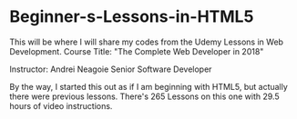 # Beginner-s-Lessons-in-HTML5
This will be where I will share my codes from the Udemy Lessons in Web Development. Course Title: "The Complete Web Developer in 2018" 

Instructor: Andrei Neagoie
Senior Software Developer

By the way, I started this out as if I am beginning with HTML5, but actually there were previous lessons. There's 265 Lessons on this one with 29.5 hours of video instructions. 


